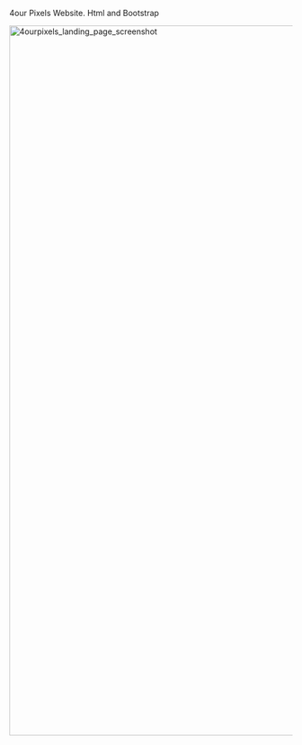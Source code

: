 4our Pixels Website. Html and Bootstrap


<img width="1264" alt="4ourpixels_landing_page_screenshot" src="https://github.com/4ourpixels/4ourpixels/assets/121856163/5d95482f-acef-46fd-896a-76a916680d94">
